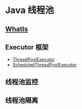 # Java 线程池

## [WhatIs](WhatIs.md)

## Executor 框架  

* [ThreadPoolExecutor](implement/ThreadPoolExecutor.md)
* [ScheduledThreadPoolExecutor](implement/ScheduledThreadPoolExecutor.md)

## 线程池监控  

## 线程池隔离  
